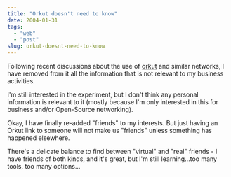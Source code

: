```yaml
---
title: "Orkut doesn't need to know"
date: 2004-01-31
tags: 
  - "web"
  - "post"
slug: orkut-doesnt-need-to-know
---
```


Following recent discussions about the use of [orkut](http://www.orkut.com) and similar networks, I have removed from it all the information that is not relevant to my business activities.

I'm still interested in the experiment, but I don't think any personal information is relevant to it (mostly because I'm only interested in this for business and/or Open-Source networking).

Okay, I have finally re-added "friends" to my interests. But just having an Orkut link to someone will not make us "friends" unless something has happened elsewhere.

There's a delicate balance to find between "virtual" and "real" friends - I have friends of both kinds, and it's great, but I'm still learning...too many tools, too many options...
